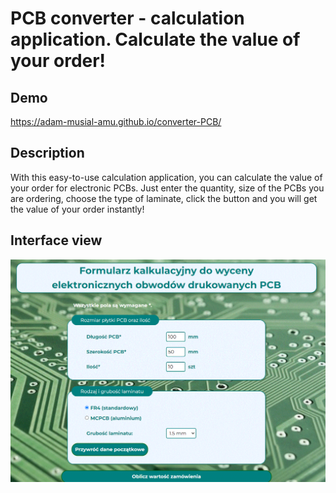 # PCB converter - calculation application. Calculate the value of your order!
## Demo
https://adam-musial-amu.github.io/converter-PCB/
## Description
With this easy-to-use calculation application, you can calculate the value of your order for electronic PCBs. Just enter the quantity, size of the PCBs you are ordering, choose the type of laminate, click the button and you will get the value of your order instantly!
## Interface view
![PCB](images/PCB_converter_2.gif)
